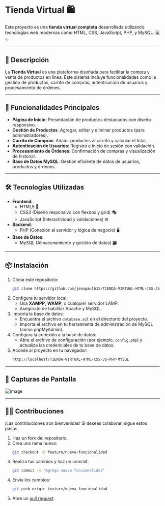 

# Tienda Virtual 🛍️

Este proyecto es una **tienda virtual completa** desarrollada utilizando tecnologías web modernas como HTML, CSS, JavaScript, PHP, y MySQL. 💻✨

---

## 🌟 **Descripción**

La **Tienda Virtual** es una plataforma diseñada para facilitar la compra y venta de productos en línea. Este sistema incluye funcionalidades como la gestión de productos, carrito de compras, autenticación de usuarios y procesamiento de órdenes.

---

## 🚀 **Funcionalidades Principales**

- **Página de Inicio**: Presentación de productos destacados con diseño responsivo.
- **Gestión de Productos**: Agregar, editar y eliminar productos (para administradores).
- **Carrito de Compras**: Añadir productos al carrito y calcular el total.
- **Autenticación de Usuarios**: Registro e inicio de sesión con validación.
- **Procesamiento de Órdenes**: Confirmación de compras y visualización de historial.
- **Base de Datos MySQL**: Gestión eficiente de datos de usuarios, productos y órdenes.

---

## 🛠️ **Tecnologías Utilizadas**

- **Frontend**:
  - HTML5 🎨
  - CSS3 (Diseño responsivo con flexbox y grid) 🎭
  - JavaScript (Interactividad y validaciones) ⚙️
- **Backend**:
  - PHP (Conexión al servidor y lógica de negocio) 🖥️
- **Base de Datos**:
  - MySQL (Almacenamiento y gestión de datos) 🗃️

---

## 📦 **Instalación**

1. Clona este repositorio:
   ```bash
   git clone https://github.com/jeanpaul615/TIENDA-VIRTUAL-HTML-CSS-JS-PHP-MYSQL.git
   ```
2. Configura tu servidor local:
   - Usa **XAMPP**, **WAMP**, o cualquier servidor LAMP.
   - Asegúrate de habilitar Apache y MySQL.
3. Importa la base de datos:
   - Encuentra el archivo `database.sql` en el directorio del proyecto.
   - Importa el archivo en tu herramienta de administración de MySQL (como phpMyAdmin).
4. Configura la conexión a la base de datos:
   - Abre el archivo de configuración (por ejemplo, `config.php`) y actualiza las credenciales de tu base de datos.
5. Accede al proyecto en tu navegador:
   ```bash
   http://localhost/TIENDA-VIRTUAL-HTML-CSS-JS-PHP-MYSQL
   ```

---

## 🎨 **Capturas de Pantalla**

![image](https://github.com/user-attachments/assets/fe1e26b2-6d18-43c3-beb8-3a05cdeb3f12)


---

## 👩‍💻 **Contribuciones**

¡Las contribuciones son bienvenidas! Si deseas colaborar, sigue estos pasos:

1. Haz un fork del repositorio.
2. Crea una rama nueva:
   ```bash
   git checkout -b feature/nueva-funcionalidad
   ```
3. Realiza tus cambios y haz un commit:
   ```bash
   git commit -m "Agrega nueva funcionalidad"
   ```
4. Envía los cambios:
   ```bash
   git push origin feature/nueva-funcionalidad
   ```
5. Abre un [pull request](https://github.com/jeanpaul615/TIENDA-VIRTUAL-HTML-CSS-JS-PHP-MYSQL/pulls).

